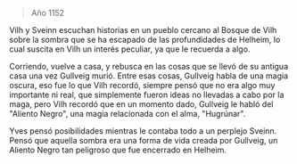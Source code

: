 > Año 1152

Vilh y Sveinn escuchan historias en un pueblo cercano al Bosque de Vilh sobre la sombra que se ha escapado de las profundidades de Helheim, lo cual suscita en Vilh un interés peculiar, ya que le recuerda a algo.

Corriendo, vuelve a casa, y rebusca en las cosas que se llevó de su antigua casa una vez Gullveig murió. Entre esas cosas, Gullveig habla de una magia oscura, eso fue lo que Vilh recordó, siempre pensó que no era algo muy importante ni real, que simplemente fueron ideas no llevadas a cabo por la maga, pero Vilh recordó que en un momento dado, Gullveig le habló del "Aliento Negro", una magia relacionada con el alma, "Hugrúnar".

Yves pensó posibilidades mientras le contaba todo a un perplejo Sveinn. Pensó que aquella sombra era una forma de vida creada por Gullveig, un Aliento Negro tan peligroso que fue encerrado en Helheim.